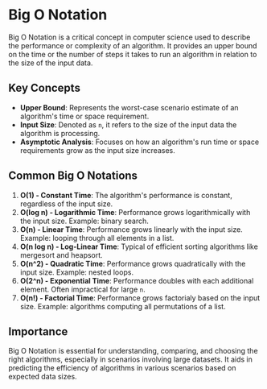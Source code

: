 # Big O Notation

Big O Notation is a critical concept in computer science used to describe the performance or complexity of an algorithm. It provides an upper bound on the time or the number of steps it takes to run an algorithm in relation to the size of the input data.

## Key Concepts

- **Upper Bound**: Represents the worst-case scenario estimate of an algorithm's time or space requirement.
- **Input Size**: Denoted as `n`, it refers to the size of the input data the algorithm is processing.
- **Asymptotic Analysis**: Focuses on how an algorithm's run time or space requirements grow as the input size increases.

## Common Big O Notations

1. **O(1) - Constant Time**: The algorithm's performance is constant, regardless of the input size.
2. **O(log n) - Logarithmic Time**: Performance grows logarithmically with the input size. Example: binary search.
3. **O(n) - Linear Time**: Performance grows linearly with the input size. Example: looping through all elements in a list.
4. **O(n log n) - Log-Linear Time**: Typical of efficient sorting algorithms like mergesort and heapsort.
5. **O(n^2) - Quadratic Time**: Performance grows quadratically with the input size. Example: nested loops.
6. **O(2^n) - Exponential Time**: Performance doubles with each additional element. Often impractical for large `n`.
7. **O(n!) - Factorial Time**: Performance grows factorialy based on the input size. Example: algorithms computing all permutations of a list.

## Importance

Big O Notation is essential for understanding, comparing, and choosing the right algorithms, especially in scenarios involving large datasets. It aids in predicting the efficiency of algorithms in various scenarios based on expected data sizes.
